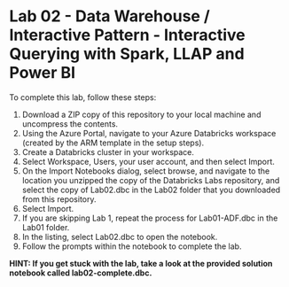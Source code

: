 # Lab 02 - Data Warehouse / Interactive Pattern - Interactive Querying with Spark, LLAP and Power BI

To complete this lab, follow these steps:

1. Download a ZIP copy of this repository to your local machine and uncompress the contents.
2. Using the Azure Portal, navigate to your Azure Databricks workspace (created by the ARM template in the setup steps).
3. Create a Databricks cluster in your workspace.
4. Select Workspace, Users, your user account, and then select Import.
5. On the Import Notebooks dialog, select browse, and navigate to the location you unzipped the copy of the Databricks Labs repository, and select the copy of Lab02.dbc in the Lab02 folder that you downloaded from this repository.
6. Select Import.
7. If you are skipping Lab 1, repeat the process for Lab01-ADF.dbc in the Lab01 folder.
8. In the listing, select Lab02.dbc to open the notebook.
9. Follow the prompts within the notebook to complete the lab.

**HINT: If you get stuck with the lab, take a look at the provided solution notebook called lab02-complete.dbc.**